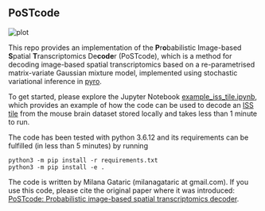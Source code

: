 ## PoSTcode

![plot](./PoSTcode.png)

This repo provides an implementation of the **P**r**o**babilistic Image-based **S**patial **T**ranscriptomics De**code**r (PoSTcode), 
which is a method for decoding image-based spatial transcriptomics based on a re-parametrised matrix-variate Gaussian mixture model,
implemented using stochastic variational inference in [pyro](https://pyro.ai/). 
<!The method implemented here is described in the paper ["PoSTcode: Probabilistic image-based spatial transcriptomics decoder"]().
>

To get started, please explore the Jupyter Notebook
[example_iss_tile.ipynb](notebooks/example_iss_tile.ipynb), which provides an
example of how the code can be used to decode an [ISS tile](example-iss-tile-data) from the
mouse brain dataset stored locally and takes less than 1 minute to run.

The code has been tested with python 3.6.12 and its requirements can be
fulfilled (in less than 5 minutes) by running
```
python3 -m pip install -r requirements.txt
python3 -m pip install -e .
```

The code is written by Milana Gataric (milanagataric at gmail.com). 
If you use this code, please cite the original paper where it was introduced:
[PoSTcode: Probabilistic image-based spatial transcriptomics decoder](https://doi.org/10.1101/2021.10.12.464086).
